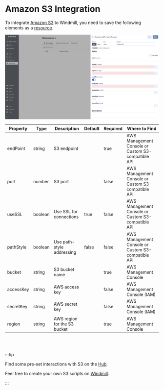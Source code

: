 # Amazon S3 Integration


To integrate [Amazon S3](https://aws.amazon.com/s3/) to Windmill, you need to save the following elements as a [resource](../core_concepts/3_resources_and_types/index.md).

![Add RSS Resource](../assets/integrations/add-s3.png)

| Property   | Type    | Description                  | Default | Required | Where to Find                                      |
|------------|---------|------------------------------|---------|----------|----------------------------------------------------|
| endPoint   | string  | S3 endpoint                  |         | true     | AWS Management Console or Custom S3-compatible API |
| port       | number  | S3 port                      |         | false    | AWS Management Console or Custom S3-compatible API |
| useSSL     | boolean | Use SSL for connections      | true    | false    | AWS Management Console or Custom S3-compatible API |
| pathStyle  | boolean | Use path-style addressing    | false   | false    | AWS Management Console or Custom S3-compatible API |
| bucket     | string  | S3 bucket name               |         | true     | AWS Management Console                             |
| accessKey  | string  | AWS access key               |         | false    | AWS Management Console (IAM)                       |
| secretKey  | string  | AWS secret key               |         | false    | AWS Management Console (IAM)                       |
| region     | string  | AWS region for the S3 bucket |         | true     | AWS Management Console                             |



<br/><br/>

:::tip

Find some pre-set interactions with S3 on the [Hub](https://hub.windmill.dev/integrations/s3).

Feel free to create your own S3 scripts on [Windmill](../getting_started/00_how_to_use_windmill/index.md).

:::